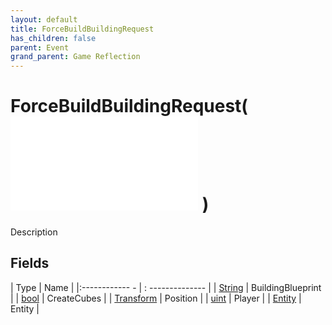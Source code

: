 ```yaml
---
layout: default
title: ForceBuildBuildingRequest
has_children: false
parent: Event
grand_parent: Game Reflection
---
```

# ForceBuildBuildingRequest( ![ EntityEventBase ](game-reflection/events/entity_event_base.md) )
Description 

## Fields
| Type | Name |
|:------------ - | : -------------- |
| [String](game-reflection/components/string.md) | BuildingBlueprint |
| [bool](game-reflection/components/bool.md) | CreateCubes |
| [Transform](game-reflection/classes/transform.md) | Position |
| [uint](game-reflection/components/uint.md) | Player |
| [Entity](game-reflection/classes/entity.md) | Entity |
